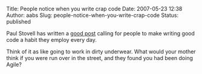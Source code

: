 Title: People notice when you write crap code
Date: 2007-05-23 12:38
Author: aabs
Slug: people-notice-when-you-write-crap-code
Status: published

Paul Stovell has written a [good post](http://www.paulstovell.net/blog/index.php/we-are-what-we-repeatedly-code/) calling for people to make writing good code a habit they employ every day.

Think of it as like going to work in dirty underwear. What would your mother think if you were run over in the street, and they found you had been doing Agile?
